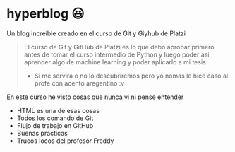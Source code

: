 # hyperblog 😃
Un blog increíble creado en el curso de Git y Giyhub de Platzi
>El curso de Git y GitHub de Platzi es lo que debo aprobar primero antes de tomar el curso intermedio de Python y luego poder asi aprender algo de machine learning y poder aplicarlo a mi tesis
> - Si me servira o no lo descubriremos pero yo nomas le hice caso al profe con acento aregentino :v

En este curso he visto cosas que nunca vi ni pense entender
* HTML es una de esas cosas
* Todos los comando de Git
* Flujo de trabajo en GitHub
* Buenas practicas 
* Trucos locos del profesor Freddy